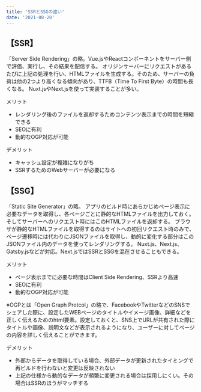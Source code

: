```yaml
---
title: 'SSRとSSGの違い'
date: '2021-08-20'
---
```


## 【SSR】
「Server Side Rendering」の略。Vue.jsやReactコンポーネントをサーバー側で評価、実行し、その結果を配信する。
オリジンサーバーにリクエストがあるたびに上記の処理を行い、HTMLファイルを生成する。そのため、サーバーの負荷は他の2つより高くなる傾向があり、TTFB（Time To First Byte）の時間も長くなる。
Nuxt.jsやNext.jsを使って実装することが多い。

メリット
- レンダリング後のファイルを返却するためコンテンツ表示までの時間を短縮できる
- SEOに有利
- 動的なOGP対応が可能

デメリット
- キャッシュ設定が複雑になりがち
- SSRするためのWebサーバーが必要になる

## 【SSG】
「Static Site Generator」の略。
アプリのビルド時にあらかじめページ表示に必要なデータを取得し、各ページごとに静的なHTMLファイルを出力しておく。そしてサーバーへのリクエスト時にはこのHTMLファイルを返却する。
ブラウザが静的なHTMLファイルを取得するのはサイトへの初回リクエスト時のみで、ページ遷移時には代わりにJSONファイルを取得し、動的に変化する部分はこのJSONファイル内のデータを使ってレンダリングする。
Nuxt.js、Next.js、Gatsby.jsなどが対応。Next.jsではSSRとSSGを混在させることもできる。

メリット
- ページ表示までに必要な時間はClient Side Rendering、SSRより高速
- SEOに有利
- 動的なOGP対応が可能

※OGPとは「Open Graph Protcol」の略で、FacebookやTwitterなどのSNSでシェアした際に、設定したWEBページのタイトルやイメージ画像、詳細などを正しく伝えるためのhtml要素。設定しておくと、SNS上でURLが共有された際にタイトルや画像、説明文などが表示されるようになり、ユーザーに対してページの内容を詳しく伝えることができます。

デメリット
- 外部からデータを取得している場合、外部データが更新されたタイミングで再ビルドを行わないと変更は反映されない
- 上記の仕様から動的なデータが頻繁に変更される場合は採用しにくい。その場合はSSRのほうがマッチする